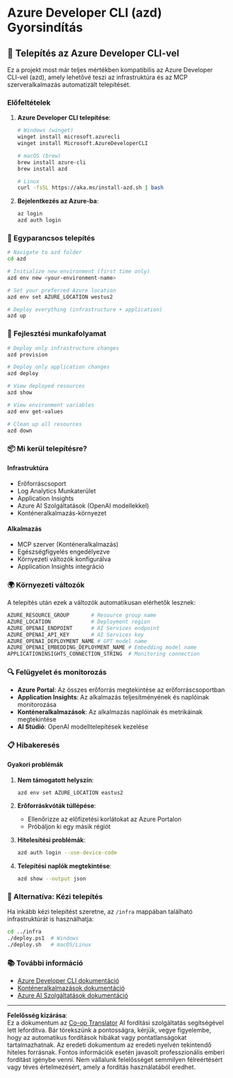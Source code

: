 <!--
CO_OP_TRANSLATOR_METADATA:
{
  "original_hash": "3ef1c97c5c40577da3be422d29276383",
  "translation_date": "2025-09-30T12:25:53+00:00",
  "source_file": "azd/README.md",
  "language_code": "hu"
}
-->
# Azure Developer CLI (azd) Gyorsindítás

## 🚀 Telepítés az Azure Developer CLI-vel

Ez a projekt most már teljes mértékben kompatibilis az Azure Developer CLI-vel (azd), amely lehetővé teszi az infrastruktúra és az MCP szerveralkalmazás automatizált telepítését.

### Előfeltételek

1. **Azure Developer CLI telepítése**:
   ```bash
   # Windows (winget)
   winget install microsoft.azurecli
   winget install Microsoft.AzureDeveloperCLI
   
   # macOS (brew)
   brew install azure-cli
   brew install azd
   
   # Linux
   curl -fsSL https://aka.ms/install-azd.sh | bash
   ```

2. **Bejelentkezés az Azure-ba**:
   ```bash
   az login
   azd auth login
   ```

### 🎯 Egyparancsos telepítés

```bash
# Navigate to azd folder
cd azd

# Initialize new environment (first time only)
azd env new <your-environment-name>

# Set your preferred Azure location
azd env set AZURE_LOCATION westus2

# Deploy everything (infrastructure + application)
azd up
```

### 🔧 Fejlesztési munkafolyamat

```bash
# Deploy only infrastructure changes
azd provision

# Deploy only application changes  
azd deploy

# View deployed resources
azd show

# View environment variables
azd env get-values

# Clean up all resources
azd down
```

### 📦 Mi kerül telepítésre?

#### **Infrastruktúra**
- Erőforráscsoport
- Log Analytics Munkaterület  
- Application Insights
- Azure AI Szolgáltatások (OpenAI modellekkel)
- Konténeralkalmazás-környezet

#### **Alkalmazás**
- MCP szerver (Konténeralkalmazás)
- Egészségfigyelés engedélyezve
- Környezeti változók konfigurálva
- Application Insights integráció

### 🌍 Környezeti változók

A telepítés után ezek a változók automatikusan elérhetők lesznek:

```bash
AZURE_RESOURCE_GROUP       # Resource group name
AZURE_LOCATION             # Deployment region
AZURE_OPENAI_ENDPOINT      # AI Services endpoint
AZURE_OPENAI_API_KEY       # AI Services key
AZURE_OPENAI_DEPLOYMENT_NAME # GPT model name
AZURE_OPENAI_EMBEDDING_DEPLOYMENT_NAME # Embedding model name
APPLICATIONINSIGHTS_CONNECTION_STRING  # Monitoring connection
```

### 🔍 Felügyelet és monitorozás

- **Azure Portal**: Az összes erőforrás megtekintése az erőforráscsoportban
- **Application Insights**: Az alkalmazás teljesítményének és naplóinak monitorozása
- **Konténeralkalmazások**: Az alkalmazás naplóinak és metrikáinak megtekintése
- **AI Stúdió**: OpenAI modelltelepítések kezelése

### 📋 Hibakeresés

#### **Gyakori problémák**

1. **Nem támogatott helyszín**:
   ```bash
   azd env set AZURE_LOCATION eastus2
   ```

2. **Erőforráskvóták túllépése**:
   - Ellenőrizze az előfizetési korlátokat az Azure Portalon
   - Próbáljon ki egy másik régiót

3. **Hitelesítési problémák**:
   ```bash
   azd auth login --use-device-code
   ```

4. **Telepítési naplók megtekintése**:
   ```bash
   azd show --output json
   ```

### 🔄 Alternatíva: Kézi telepítés

Ha inkább kézi telepítést szeretne, az `/infra` mappában található infrastruktúrát is használhatja:

```bash
cd ../infra
./deploy.ps1  # Windows
./deploy.sh   # macOS/Linux
```

### 📚 További információ

- [Azure Developer CLI dokumentáció](https://docs.microsoft.com/azure/developer/azure-developer-cli/)
- [Konténeralkalmazások dokumentáció](https://docs.microsoft.com/azure/container-apps/)
- [Azure AI Szolgáltatások dokumentáció](https://docs.microsoft.com/azure/ai-services/)

---

**Felelősség kizárása**:  
Ez a dokumentum az [Co-op Translator](https://github.com/Azure/co-op-translator) AI fordítási szolgáltatás segítségével lett lefordítva. Bár törekszünk a pontosságra, kérjük, vegye figyelembe, hogy az automatikus fordítások hibákat vagy pontatlanságokat tartalmazhatnak. Az eredeti dokumentum az eredeti nyelvén tekintendő hiteles forrásnak. Fontos információk esetén javasolt professzionális emberi fordítást igénybe venni. Nem vállalunk felelősséget semmilyen félreértésért vagy téves értelmezésért, amely a fordítás használatából eredhet.